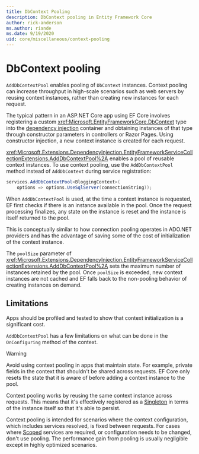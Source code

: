 ```yaml
---
title: DbContext Pooling
description: DbContext pooling in Entity Framework Core
author: rick-anderson
ms.author: riande
ms.date: 9/19/2020
uid: core/miscellaneous/context-pooling
---
```

# DbContext pooling

`AddDbContextPool` enables pooling of `DbContext` instances. Context pooling can increase throughput in high-scale scenarios such as web servers by reusing context instances, rather than creating new instances for each request.

The typical pattern in an ASP.NET Core app using EF Core involves registering a custom <xref:Microsoft.EntityFrameworkCore.DbContext> type into the [dependency injection](/aspnet/core/fundamentals/dependency-injection) container and obtaining instances of that type through constructor parameters in controllers or Razor Pages. Using constructor injection, a new context instance is created for each request.

<xref:Microsoft.Extensions.DependencyInjection.EntityFrameworkServiceCollectionExtensions.AddDbContextPool%2A> enables a pool of reusable context instances. To use context pooling, use the `AddDbContextPool` method instead of `AddDbContext` during service registration:

``` csharp
services.AddDbContextPool<BloggingContext>(
    options => options.UseSqlServer(connectionString));
```

When `AddDbContextPool` is used, at the time a context instance is requested, EF first checks if there is an instance available in the pool. Once the request processing finalizes, any state on the instance is reset and the instance is itself returned to the pool.

This is conceptually similar to how connection pooling operates in ADO.NET providers and has the advantage of saving some of the cost of initialization of the context instance.

The `poolSize` parameter of <xref:Microsoft.Extensions.DependencyInjection.EntityFrameworkServiceCollectionExtensions.AddDbContextPool%2A> sets the maximum number of instances retained by the pool. Once `poolSize` is exceeded, new context instances are not cached and  EF falls back to the non-pooling behavior of creating instances on demand.

## Limitations

Apps should be profiled and tested to show that context initialization is a significant cost.

`AddDbContextPool` has a few limitations on what can be done in the `OnConfiguring` method of the context.

> [!WARNING]  
> Avoid using context pooling in apps that maintain state. For example, private fields in the context that shouldn't be shared across requests. EF Core only resets the state that it is aware of before adding a context instance to the pool.

Context pooling works by reusing the same context instance across requests. This means that it's effectively registered as a [Singleton](/aspnet/core/fundamentals/dependency-injection#service-lifetimes) in terms of the instance itself so that it's able to persist.

Context pooling is intended for scenarios where the context configuration, which includes services resolved, is fixed between requests. For cases where [Scoped](/aspnet/core/fundamentals/dependency-injection#service-lifetimes) services are required, or configuration needs to be changed, don't use pooling. The performance gain from pooling is usually negligible except in highly optimized scenarios.
